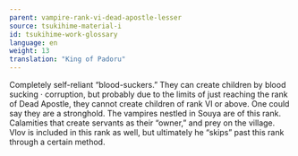```yaml
---
parent: vampire-rank-vi-dead-apostle-lesser
source: tsukihime-material-i
id: tsukihime-work-glossary
language: en
weight: 13
translation: "King of Padoru"
---
```


Completely self-reliant “blood-suckers.” They can create children by blood sucking · corruption, but probably due to the limits of just reaching the rank of Dead Apostle, they cannot create children of rank VI or above. One could say they are a stronghold.
The vampires nestled in Souya are of this rank. Calamities that create servants as their “owner,” and prey on the village. Vlov is included in this rank as well, but ultimately he “skips” past this rank through a certain method.
